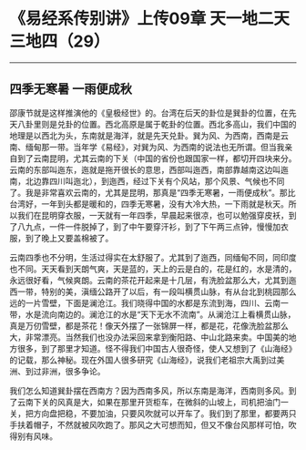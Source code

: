 # 《易经系传别讲》上传09章 天一地二天三地四（29）

------

## 四季无寒暑 一雨便成秋

邵康节就是这样推演他的《皇极经世》的。台湾在后天的卦位是巽卦的位置，在先天八卦里则是兑卦的位置。西北高原是属于乾卦的位置。西北多高山，我们中国的地理是以西北为头，东南就是海洋，就是先天兑卦。巽为风、为西南，西南是云南、缅甸那一带。当年学《易经》，对巽为风、为西南的说法也无所谓。但当我亲自到了云南昆明，尤其云南的下关（中国的省份也跟国家一样，都切开四块来分。云南的东部叫迤东，迤就是拖开很长的意思，西部叫迤西，南部靠越南这边叫迤南，北边靠四川叫迤北），到迤西，经过下关有个风站，那个风景、气候也不同了。我是非常喜欢云南的，尤其是昆明，那真是“四季无寒暑，一雨便成秋”。那比台湾好，一年到头都是暖和的，四季无寒暑，没有大冷大热，一下雨就是秋天。所以我们在昆明穿衣服，一天就有一年四季，早晨起来很凉，也可以勉强穿皮袄，到了八九点，一件一件脱掉了，到了中午要穿汗衫，到了下午两三点钟，慢慢加衣服，到了晚上又要盖棉被了。

云南四季也不分明，生活过得实在太舒服了。尤其到了迤西，同缅甸不同，同印度也不同。天天看到天朗气爽，天是蓝的，天上的云是白的，花是红的，水是清的，永远很好看，气候爽朗。云南的茶花开起来是十几层，有洗脸盆那么大，尤其到迤西一带，特别的美，滇缅公路开了以后，有一段叫横贯山脉，有从台北到桃园那么远的一片雪壁，下面是澜沧江。我们晓得中国的水都是东流到海，四川、云南一带，水是流向南边的。澜沧江的水是“天下无水不流南”。从澜沧江上看横贯山脉，真是万仞雪壁，都是茶花！像天外摆了一张锦屏一样，都是花，花像洗脸盆那么大，非常漂亮。当然我们也没办法采回来拿到衡阳路、中山北路来卖。中国美的地方很多，到了那里才知道。怪不得我们中国古人很奇怪，使人又想到了《山海经》的记载，那么神秘。现在外国人很多研究《山海经》，说我们老祖宗大禹到过美洲、到过非洲，很多争论。

我们怎么知道巽卦摆在西南方？因为西南多风，所以东南是海洋，西南则多风。到了云南下关的风真是大，如果在那里开货柜车，在微斜的山坡上，司机把油门一关，把方向盘把稳，不要加油，只要风吹就可以开车了。我们到了那里，都要两只手扶着帽子，不然就被风吹跑了。那风之大可想而知，但又不像台风那样可怕，吹得别有风味。